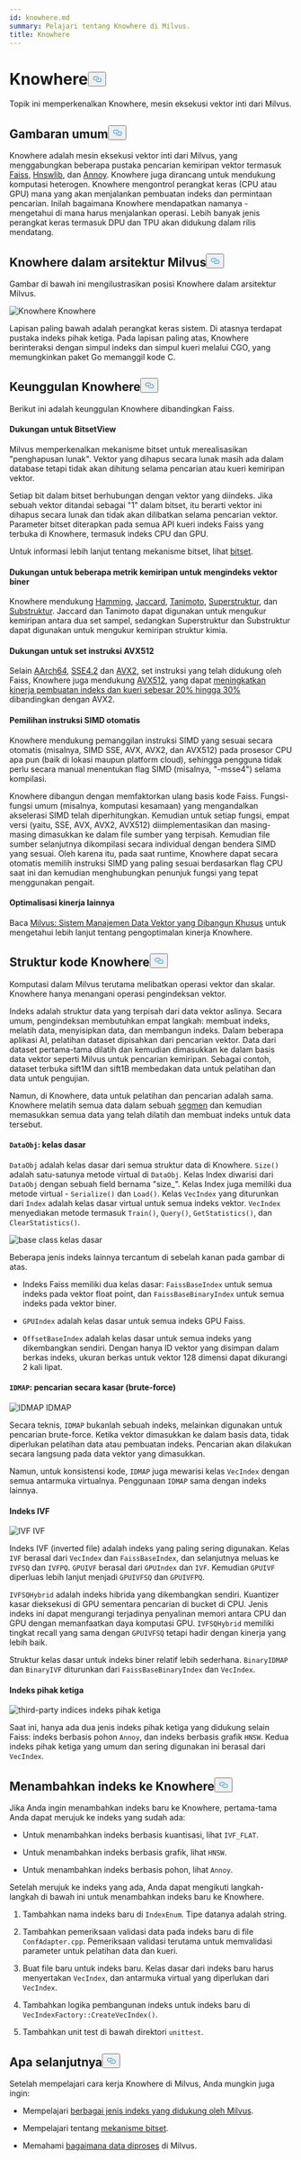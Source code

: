 ```yaml
---
id: knowhere.md
summary: Pelajari tentang Knowhere di Milvus.
title: Knowhere
---
```


<h1 id="Knowhere" class="common-anchor-header">Knowhere<button data-href="#Knowhere" class="anchor-icon" translate="no">
      <svg translate="no"
        aria-hidden="true"
        focusable="false"
        height="20"
        version="1.1"
        viewBox="0 0 16 16"
        width="16"
      >
        <path
          fill="#0092E4"
          fill-rule="evenodd"
          d="M4 9h1v1H4c-1.5 0-3-1.69-3-3.5S2.55 3 4 3h4c1.45 0 3 1.69 3 3.5 0 1.41-.91 2.72-2 3.25V8.59c.58-.45 1-1.27 1-2.09C10 5.22 8.98 4 8 4H4c-.98 0-2 1.22-2 2.5S3 9 4 9zm9-3h-1v1h1c1 0 2 1.22 2 2.5S13.98 12 13 12H9c-.98 0-2-1.22-2-2.5 0-.83.42-1.64 1-2.09V6.25c-1.09.53-2 1.84-2 3.25C6 11.31 7.55 13 9 13h4c1.45 0 3-1.69 3-3.5S14.5 6 13 6z"
        ></path>
      </svg>
    </button></h1><p>Topik ini memperkenalkan Knowhere, mesin eksekusi vektor inti dari Milvus.</p>
<h2 id="Overview" class="common-anchor-header">Gambaran umum<button data-href="#Overview" class="anchor-icon" translate="no">
      <svg translate="no"
        aria-hidden="true"
        focusable="false"
        height="20"
        version="1.1"
        viewBox="0 0 16 16"
        width="16"
      >
        <path
          fill="#0092E4"
          fill-rule="evenodd"
          d="M4 9h1v1H4c-1.5 0-3-1.69-3-3.5S2.55 3 4 3h4c1.45 0 3 1.69 3 3.5 0 1.41-.91 2.72-2 3.25V8.59c.58-.45 1-1.27 1-2.09C10 5.22 8.98 4 8 4H4c-.98 0-2 1.22-2 2.5S3 9 4 9zm9-3h-1v1h1c1 0 2 1.22 2 2.5S13.98 12 13 12H9c-.98 0-2-1.22-2-2.5 0-.83.42-1.64 1-2.09V6.25c-1.09.53-2 1.84-2 3.25C6 11.31 7.55 13 9 13h4c1.45 0 3-1.69 3-3.5S14.5 6 13 6z"
        ></path>
      </svg>
    </button></h2><p>Knowhere adalah mesin eksekusi vektor inti dari Milvus, yang menggabungkan beberapa pustaka pencarian kemiripan vektor termasuk <a href="https://github.com/facebookresearch/faiss">Faiss</a>, <a href="https://github.com/nmslib/hnswlib">Hnswlib</a>, dan <a href="https://github.com/spotify/annoy">Annoy</a>. Knowhere juga dirancang untuk mendukung komputasi heterogen. Knowhere mengontrol perangkat keras (CPU atau GPU) mana yang akan menjalankan pembuatan indeks dan permintaan pencarian. Inilah bagaimana Knowhere mendapatkan namanya - mengetahui di mana harus menjalankan operasi. Lebih banyak jenis perangkat keras termasuk DPU dan TPU akan didukung dalam rilis mendatang.</p>
<h2 id="Knowhere-in-the-Milvus-architecture" class="common-anchor-header">Knowhere dalam arsitektur Milvus<button data-href="#Knowhere-in-the-Milvus-architecture" class="anchor-icon" translate="no">
      <svg translate="no"
        aria-hidden="true"
        focusable="false"
        height="20"
        version="1.1"
        viewBox="0 0 16 16"
        width="16"
      >
        <path
          fill="#0092E4"
          fill-rule="evenodd"
          d="M4 9h1v1H4c-1.5 0-3-1.69-3-3.5S2.55 3 4 3h4c1.45 0 3 1.69 3 3.5 0 1.41-.91 2.72-2 3.25V8.59c.58-.45 1-1.27 1-2.09C10 5.22 8.98 4 8 4H4c-.98 0-2 1.22-2 2.5S3 9 4 9zm9-3h-1v1h1c1 0 2 1.22 2 2.5S13.98 12 13 12H9c-.98 0-2-1.22-2-2.5 0-.83.42-1.64 1-2.09V6.25c-1.09.53-2 1.84-2 3.25C6 11.31 7.55 13 9 13h4c1.45 0 3-1.69 3-3.5S14.5 6 13 6z"
        ></path>
      </svg>
    </button></h2><p>Gambar di bawah ini mengilustrasikan posisi Knowhere dalam arsitektur Milvus.</p>
<p>
  
   <span class="img-wrapper"> <img translate="no" src="/docs/v2.5.x/assets/knowhere_architecture.png" alt="Knowhere" class="doc-image" id="knowhere" />
   </span> <span class="img-wrapper"> <span>Knowhere</span> </span></p>
<p>Lapisan paling bawah adalah perangkat keras sistem. Di atasnya terdapat pustaka indeks pihak ketiga. Pada lapisan paling atas, Knowhere berinteraksi dengan simpul indeks dan simpul kueri melalui CGO, yang memungkinkan paket Go memanggil kode C.</p>
<h2 id="Knowhere-advantages" class="common-anchor-header">Keunggulan Knowhere<button data-href="#Knowhere-advantages" class="anchor-icon" translate="no">
      <svg translate="no"
        aria-hidden="true"
        focusable="false"
        height="20"
        version="1.1"
        viewBox="0 0 16 16"
        width="16"
      >
        <path
          fill="#0092E4"
          fill-rule="evenodd"
          d="M4 9h1v1H4c-1.5 0-3-1.69-3-3.5S2.55 3 4 3h4c1.45 0 3 1.69 3 3.5 0 1.41-.91 2.72-2 3.25V8.59c.58-.45 1-1.27 1-2.09C10 5.22 8.98 4 8 4H4c-.98 0-2 1.22-2 2.5S3 9 4 9zm9-3h-1v1h1c1 0 2 1.22 2 2.5S13.98 12 13 12H9c-.98 0-2-1.22-2-2.5 0-.83.42-1.64 1-2.09V6.25c-1.09.53-2 1.84-2 3.25C6 11.31 7.55 13 9 13h4c1.45 0 3-1.69 3-3.5S14.5 6 13 6z"
        ></path>
      </svg>
    </button></h2><p>Berikut ini adalah keunggulan Knowhere dibandingkan Faiss.</p>
<h4 id="Support-for-BitsetView" class="common-anchor-header">Dukungan untuk BitsetView</h4><p>Milvus memperkenalkan mekanisme bitset untuk merealisasikan &quot;penghapusan lunak&quot;. Vektor yang dihapus secara lunak masih ada dalam database tetapi tidak akan dihitung selama pencarian atau kueri kemiripan vektor.</p>
<p>Setiap bit dalam bitset berhubungan dengan vektor yang diindeks. Jika sebuah vektor ditandai sebagai "1" dalam bitset, itu berarti vektor ini dihapus secara lunak dan tidak akan dilibatkan selama pencarian vektor. Parameter bitset diterapkan pada semua API kueri indeks Faiss yang terbuka di Knowhere, termasuk indeks CPU dan GPU.</p>
<p>Untuk informasi lebih lanjut tentang mekanisme bitset, lihat <a href="/docs/id/v2.5.x/bitset.md">bitset</a>.</p>
<h4 id="Support-for-multiple-similarity-metrics-for-indexing-binary-vectors" class="common-anchor-header">Dukungan untuk beberapa metrik kemiripan untuk mengindeks vektor biner</h4><p>Knowhere mendukung <a href="/docs/id/v2.5.x/metric.md#Hamming-distance">Hamming</a>, <a href="/docs/id/v2.5.x/metric.md#Jaccard-distance">Jaccard</a>, <a href="/docs/id/v2.5.x/metric.md#Tanimoto-distance">Tanimoto</a>, <a href="/docs/id/v2.5.x/metric.md#Superstructure">Superstruktur</a>, dan <a href="/docs/id/v2.5.x/metric.md#Substructure">Substruktur</a>. Jaccard dan Tanimoto dapat digunakan untuk mengukur kemiripan antara dua set sampel, sedangkan Superstruktur dan Substruktur dapat digunakan untuk mengukur kemiripan struktur kimia.</p>
<h4 id="Support-for-AVX512-instruction-set" class="common-anchor-header">Dukungan untuk set instruksi AVX512</h4><p>Selain <a href="https://en.wikipedia.org/wiki/AArch64">AArch64</a>, <a href="https://en.wikipedia.org/wiki/SSE4#SSE4.2">SSE4.2</a> dan <a href="https://en.wikipedia.org/wiki/Advanced_Vector_Extensions">AVX2</a>, set instruksi yang telah didukung oleh Faiss, Knowhere juga mendukung <a href="https://en.wikipedia.org/wiki/AVX-512">AVX512</a>, yang dapat <a href="https://milvus.io/blog/milvus-performance-AVX-512-vs-AVX2.md">meningkatkan kinerja pembuatan indeks dan kueri sebesar 20% hingga 30%</a> dibandingkan dengan AVX2.</p>
<h4 id="Automatic-SIMD-instruction-selection" class="common-anchor-header">Pemilihan instruksi SIMD otomatis</h4><p>Knowhere mendukung pemanggilan instruksi SIMD yang sesuai secara otomatis (misalnya, SIMD SSE, AVX, AVX2, dan AVX512) pada prosesor CPU apa pun (baik di lokasi maupun platform cloud), sehingga pengguna tidak perlu secara manual menentukan flag SIMD (misalnya, "-msse4") selama kompilasi.</p>
<p>Knowhere dibangun dengan memfaktorkan ulang basis kode Faiss. Fungsi-fungsi umum (misalnya, komputasi kesamaan) yang mengandalkan akselerasi SIMD telah diperhitungkan. Kemudian untuk setiap fungsi, empat versi (yaitu, SSE, AVX, AVX2, AVX512) diimplementasikan dan masing-masing dimasukkan ke dalam file sumber yang terpisah. Kemudian file sumber selanjutnya dikompilasi secara individual dengan bendera SIMD yang sesuai. Oleh karena itu, pada saat runtime, Knowhere dapat secara otomatis memilih instruksi SIMD yang paling sesuai berdasarkan flag CPU saat ini dan kemudian menghubungkan penunjuk fungsi yang tepat menggunakan pengait.</p>
<h4 id="Other-performance-optimization" class="common-anchor-header">Optimalisasi kinerja lainnya</h4><p>Baca <a href="https://www.cs.purdue.edu/homes/csjgwang/pubs/SIGMOD21_Milvus.pdf">Milvus: Sistem Manajemen Data Vektor yang Dibangun Khusus</a> untuk mengetahui lebih lanjut tentang pengoptimalan kinerja Knowhere.</p>
<h2 id="Knowhere-code-structure" class="common-anchor-header">Struktur kode Knowhere<button data-href="#Knowhere-code-structure" class="anchor-icon" translate="no">
      <svg translate="no"
        aria-hidden="true"
        focusable="false"
        height="20"
        version="1.1"
        viewBox="0 0 16 16"
        width="16"
      >
        <path
          fill="#0092E4"
          fill-rule="evenodd"
          d="M4 9h1v1H4c-1.5 0-3-1.69-3-3.5S2.55 3 4 3h4c1.45 0 3 1.69 3 3.5 0 1.41-.91 2.72-2 3.25V8.59c.58-.45 1-1.27 1-2.09C10 5.22 8.98 4 8 4H4c-.98 0-2 1.22-2 2.5S3 9 4 9zm9-3h-1v1h1c1 0 2 1.22 2 2.5S13.98 12 13 12H9c-.98 0-2-1.22-2-2.5 0-.83.42-1.64 1-2.09V6.25c-1.09.53-2 1.84-2 3.25C6 11.31 7.55 13 9 13h4c1.45 0 3-1.69 3-3.5S14.5 6 13 6z"
        ></path>
      </svg>
    </button></h2><p>Komputasi dalam Milvus terutama melibatkan operasi vektor dan skalar. Knowhere hanya menangani operasi pengindeksan vektor.</p>
<p>Indeks adalah struktur data yang terpisah dari data vektor aslinya. Secara umum, pengindeksan membutuhkan empat langkah: membuat indeks, melatih data, menyisipkan data, dan membangun indeks. Dalam beberapa aplikasi AI, pelatihan dataset dipisahkan dari pencarian vektor. Data dari dataset pertama-tama dilatih dan kemudian dimasukkan ke dalam basis data vektor seperti Milvus untuk pencarian kemiripan. Sebagai contoh, dataset terbuka sift1M dan sift1B membedakan data untuk pelatihan dan data untuk pengujian.</p>
<p>Namun, di Knowhere, data untuk pelatihan dan pencarian adalah sama. Knowhere melatih semua data dalam sebuah <a href="https://milvus.io/blog/deep-dive-1-milvus-architecture-overview.md#Segments">segmen</a> dan kemudian memasukkan semua data yang telah dilatih dan membuat indeks untuk data tersebut.</p>
<h4 id="DataObj-base-class" class="common-anchor-header"><code translate="no">DataObj</code>: kelas dasar</h4><p><code translate="no">DataObj</code> adalah kelas dasar dari semua struktur data di Knowhere. <code translate="no">Size()</code> adalah satu-satunya metode virtual di <code translate="no">DataObj</code>. Kelas Index diwarisi dari <code translate="no">DataObj</code> dengan sebuah field bernama &quot;size_&quot;. Kelas Index juga memiliki dua metode virtual - <code translate="no">Serialize()</code> dan <code translate="no">Load()</code>. Kelas <code translate="no">VecIndex</code> yang diturunkan dari <code translate="no">Index</code> adalah kelas dasar virtual untuk semua indeks vektor. <code translate="no">VecIndex</code> menyediakan metode termasuk <code translate="no">Train()</code>, <code translate="no">Query()</code>, <code translate="no">GetStatistics()</code>, dan <code translate="no">ClearStatistics()</code>.</p>
<p>
  
   <span class="img-wrapper"> <img translate="no" src="/docs/v2.5.x/assets/Knowhere_base_classes.png" alt="base class" class="doc-image" id="base-class" />
   </span> <span class="img-wrapper"> <span>kelas dasar</span> </span></p>
<p>Beberapa jenis indeks lainnya tercantum di sebelah kanan pada gambar di atas.</p>
<ul>
<li><p>Indeks Faiss memiliki dua kelas dasar: <code translate="no">FaissBaseIndex</code> untuk semua indeks pada vektor float point, dan <code translate="no">FaissBaseBinaryIndex</code> untuk semua indeks pada vektor biner.</p></li>
<li><p><code translate="no">GPUIndex</code> adalah kelas dasar untuk semua indeks GPU Faiss.</p></li>
<li><p><code translate="no">OffsetBaseIndex</code> adalah kelas dasar untuk semua indeks yang dikembangkan sendiri. Dengan hanya ID vektor yang disimpan dalam berkas indeks, ukuran berkas untuk vektor 128 dimensi dapat dikurangi 2 kali lipat.</p></li>
</ul>
<h4 id="IDMAP-brute-force-search" class="common-anchor-header"><code translate="no">IDMAP</code>: pencarian secara kasar (brute-force)</h4><p>
  
   <span class="img-wrapper"> <img translate="no" src="/docs/v2.5.x/assets/IDMAP.png" alt="IDMAP" class="doc-image" id="idmap" />
   </span> <span class="img-wrapper"> <span>IDMAP</span> </span></p>
<p>Secara teknis, <code translate="no">IDMAP</code> bukanlah sebuah indeks, melainkan digunakan untuk pencarian brute-force. Ketika vektor dimasukkan ke dalam basis data, tidak diperlukan pelatihan data atau pembuatan indeks. Pencarian akan dilakukan secara langsung pada data vektor yang dimasukkan.</p>
<p>Namun, untuk konsistensi kode, <code translate="no">IDMAP</code> juga mewarisi kelas <code translate="no">VecIndex</code> dengan semua antarmuka virtualnya. Penggunaan <code translate="no">IDMAP</code> sama dengan indeks lainnya.</p>
<h4 id="IVF-indices" class="common-anchor-header">Indeks IVF</h4><p>
  
   <span class="img-wrapper"> <img translate="no" src="/docs/v2.5.x/assets/IVF.png" alt="IVF" class="doc-image" id="ivf" />
   </span> <span class="img-wrapper"> <span>IVF</span> </span></p>
<p>Indeks IVF (inverted file) adalah indeks yang paling sering digunakan. Kelas <code translate="no">IVF</code> berasal dari <code translate="no">VecIndex</code> dan <code translate="no">FaissBaseIndex</code>, dan selanjutnya meluas ke <code translate="no">IVFSQ</code> dan <code translate="no">IVFPQ</code>. <code translate="no">GPUIVF</code> berasal dari <code translate="no">GPUIndex</code> dan <code translate="no">IVF</code>. Kemudian <code translate="no">GPUIVF</code> diperluas lebih lanjut menjadi <code translate="no">GPUIVFSQ</code> dan <code translate="no">GPUIVFPQ</code>.</p>
<p><code translate="no">IVFSQHybrid</code> adalah indeks hibrida yang dikembangkan sendiri. Kuantizer kasar dieksekusi di GPU sementara pencarian di bucket di CPU. Jenis indeks ini dapat mengurangi terjadinya penyalinan memori antara CPU dan GPU dengan memanfaatkan daya komputasi GPU. <code translate="no">IVFSQHybrid</code> memiliki tingkat recall yang sama dengan <code translate="no">GPUIVFSQ</code> tetapi hadir dengan kinerja yang lebih baik.</p>
<p>Struktur kelas dasar untuk indeks biner relatif lebih sederhana. <code translate="no">BinaryIDMAP</code> dan <code translate="no">BinaryIVF</code> diturunkan dari <code translate="no">FaissBaseBinaryIndex</code> dan <code translate="no">VecIndex</code>.</p>
<h4 id="Third-party-indices" class="common-anchor-header">Indeks pihak ketiga</h4><p>
  
   <span class="img-wrapper"> <img translate="no" src="/docs/v2.5.x/assets/third_party_index.png" alt="third-party indices" class="doc-image" id="third-party-indices" />
   </span> <span class="img-wrapper"> <span>indeks pihak ketiga</span> </span></p>
<p>Saat ini, hanya ada dua jenis indeks pihak ketiga yang didukung selain Faiss: indeks berbasis pohon <code translate="no">Annoy</code>, dan indeks berbasis grafik <code translate="no">HNSW</code>. Kedua indeks pihak ketiga yang umum dan sering digunakan ini berasal dari <code translate="no">VecIndex</code>.</p>
<h2 id="Adding-indices-to-Knowhere" class="common-anchor-header">Menambahkan indeks ke Knowhere<button data-href="#Adding-indices-to-Knowhere" class="anchor-icon" translate="no">
      <svg translate="no"
        aria-hidden="true"
        focusable="false"
        height="20"
        version="1.1"
        viewBox="0 0 16 16"
        width="16"
      >
        <path
          fill="#0092E4"
          fill-rule="evenodd"
          d="M4 9h1v1H4c-1.5 0-3-1.69-3-3.5S2.55 3 4 3h4c1.45 0 3 1.69 3 3.5 0 1.41-.91 2.72-2 3.25V8.59c.58-.45 1-1.27 1-2.09C10 5.22 8.98 4 8 4H4c-.98 0-2 1.22-2 2.5S3 9 4 9zm9-3h-1v1h1c1 0 2 1.22 2 2.5S13.98 12 13 12H9c-.98 0-2-1.22-2-2.5 0-.83.42-1.64 1-2.09V6.25c-1.09.53-2 1.84-2 3.25C6 11.31 7.55 13 9 13h4c1.45 0 3-1.69 3-3.5S14.5 6 13 6z"
        ></path>
      </svg>
    </button></h2><p>Jika Anda ingin menambahkan indeks baru ke Knowhere, pertama-tama Anda dapat merujuk ke indeks yang sudah ada:</p>
<ul>
<li><p>Untuk menambahkan indeks berbasis kuantisasi, lihat <code translate="no">IVF_FLAT</code>.</p></li>
<li><p>Untuk menambahkan indeks berbasis grafik, lihat <code translate="no">HNSW</code>.</p></li>
<li><p>Untuk menambahkan indeks berbasis pohon, lihat <code translate="no">Annoy</code>.</p></li>
</ul>
<p>Setelah merujuk ke indeks yang ada, Anda dapat mengikuti langkah-langkah di bawah ini untuk menambahkan indeks baru ke Knowhere.</p>
<ol>
<li><p>Tambahkan nama indeks baru di <code translate="no">IndexEnum</code>. Tipe datanya adalah string.</p></li>
<li><p>Tambahkan pemeriksaan validasi data pada indeks baru di file <code translate="no">ConfAdapter.cpp</code>. Pemeriksaan validasi terutama untuk memvalidasi parameter untuk pelatihan data dan kueri.</p></li>
<li><p>Buat file baru untuk indeks baru. Kelas dasar dari indeks baru harus menyertakan <code translate="no">VecIndex</code>, dan antarmuka virtual yang diperlukan dari <code translate="no">VecIndex</code>.</p></li>
<li><p>Tambahkan logika pembangunan indeks untuk indeks baru di <code translate="no">VecIndexFactory::CreateVecIndex()</code>.</p></li>
<li><p>Tambahkan unit test di bawah direktori <code translate="no">unittest</code>.</p></li>
</ol>
<h2 id="Whats-next" class="common-anchor-header">Apa selanjutnya<button data-href="#Whats-next" class="anchor-icon" translate="no">
      <svg translate="no"
        aria-hidden="true"
        focusable="false"
        height="20"
        version="1.1"
        viewBox="0 0 16 16"
        width="16"
      >
        <path
          fill="#0092E4"
          fill-rule="evenodd"
          d="M4 9h1v1H4c-1.5 0-3-1.69-3-3.5S2.55 3 4 3h4c1.45 0 3 1.69 3 3.5 0 1.41-.91 2.72-2 3.25V8.59c.58-.45 1-1.27 1-2.09C10 5.22 8.98 4 8 4H4c-.98 0-2 1.22-2 2.5S3 9 4 9zm9-3h-1v1h1c1 0 2 1.22 2 2.5S13.98 12 13 12H9c-.98 0-2-1.22-2-2.5 0-.83.42-1.64 1-2.09V6.25c-1.09.53-2 1.84-2 3.25C6 11.31 7.55 13 9 13h4c1.45 0 3-1.69 3-3.5S14.5 6 13 6z"
        ></path>
      </svg>
    </button></h2><p>Setelah mempelajari cara kerja Knowhere di Milvus, Anda mungkin juga ingin:</p>
<ul>
<li><p>Mempelajari <a href="/docs/id/v2.5.x/index.md">berbagai jenis indeks yang didukung oleh Milvus</a>.</p></li>
<li><p>Mempelajari tentang <a href="/docs/id/v2.5.x/bitset.md">mekanisme bitset</a>.</p></li>
<li><p>Memahami <a href="/docs/id/v2.5.x/data_processing.md">bagaimana data diproses</a> di Milvus.</p></li>
</ul>
